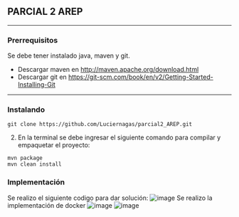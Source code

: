 ## PARCIAL 2 AREP
* * *
### Prerrequisitos
Se debe tener instalado java, maven y git.
* Descargar maven en  http://maven.apache.org/download.html
* Descargar git en https://git-scm.com/book/en/v2/Getting-Started-Installing-Git
  
* * *
### Instalando
~~~
git clone https://github.com/Luciernagas/parcial2_AREP.git
~~~
2. En la terminal se debe ingresar el siguiente comando para compilar y empaquetar el proyecto:
~~~
mvn package
mvn clean install
~~~
### Implementación 
Se realizo el siguiente codigo para dar solución:
![image](https://github.com/Luciernagas/parcial2_AREP/assets/104604359/387e29a2-7946-4e8f-8867-8eab39a3d1bd)
Se realizo la implementación de docker 
![image](https://github.com/Luciernagas/parcial2_AREP/assets/104604359/feec7598-30e2-4986-ada6-504c0784fc05)
![image](https://github.com/Luciernagas/parcial2_AREP/assets/104604359/4020cc4d-a2f4-40f8-bb4e-762e6f94c648)
